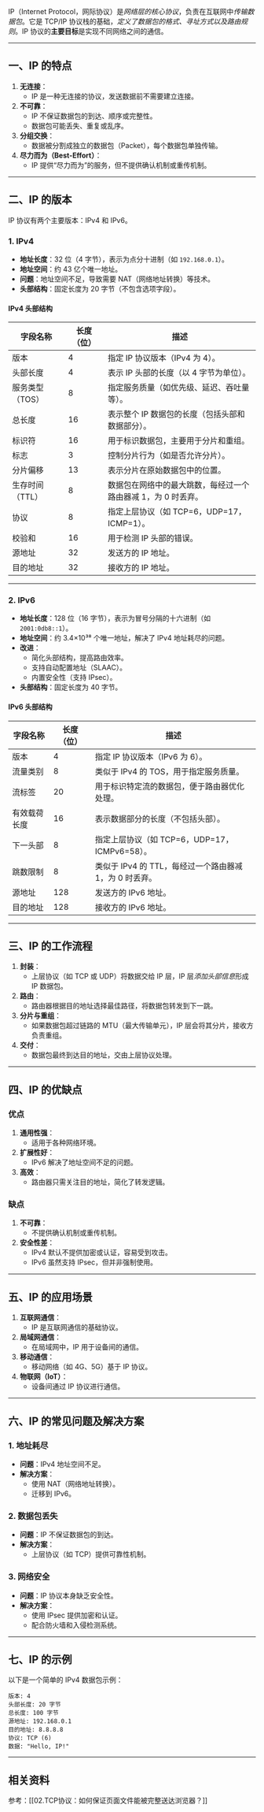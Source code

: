 IP（Internet Protocol，网际协议）是*网络层的核心协议*，负责在互联网中*传输数据包*。它是 TCP/IP 协议栈的基础，*定义了数据包的格式、寻址方式以及路由规则*。IP 协议的**主要目标**是实现不同网络之间的通信。


---

## 一、IP 的特点
1. **无连接**：
   - IP 是一种无连接的协议，发送数据前不需要建立连接。
2. **不可靠**：
   - IP 不保证数据包的到达、顺序或完整性。
   - 数据包可能丢失、重复或乱序。
3. **分组交换**：
   - 数据被分割成独立的数据包（Packet），每个数据包单独传输。
4. **尽力而为（Best-Effort）**：
   - IP 提供“尽力而为”的服务，但不提供确认机制或重传机制。

---

## 二、IP 的版本
IP 协议有两个主要版本：IPv4 和 IPv6。

### 1. IPv4
- **地址长度**：32 位（4 字节），表示为点分十进制（如 `192.168.0.1`）。
- **地址空间**：约 43 亿个唯一地址。
- **问题**：地址空间不足，导致需要 NAT（网络地址转换）等技术。
- **头部结构**：固定长度为 20 字节（不包含选项字段）。

#### IPv4 头部结构
| 字段名称         | 长度（位） | 描述                                                                 |
|------------------|------------|----------------------------------------------------------------------|
| 版本             | 4          | 指定 IP 协议版本（IPv4 为 4）。                                       |
| 头部长度         | 4          | 表示 IP 头部的长度（以 4 字节为单位）。                               |
| 服务类型（TOS）  | 8          | 指定服务质量（如优先级、延迟、吞吐量等）。                           |
| 总长度           | 16         | 表示整个 IP 数据包的长度（包括头部和数据部分）。                      |
| 标识符           | 16         | 用于标识数据包，主要用于分片和重组。                                 |
| 标志             | 3          | 控制分片行为（如是否允许分片）。                                     |
| 分片偏移         | 13         | 表示分片在原始数据包中的位置。                                       |
| 生存时间（TTL）  | 8          | 数据包在网络中的最大跳数，每经过一个路由器减 1，为 0 时丢弃。         |
| 协议             | 8          | 指定上层协议（如 TCP=6，UDP=17，ICMP=1）。                            |
| 校验和           | 16         | 用于检测 IP 头部的错误。                                             |
| 源地址           | 32         | 发送方的 IP 地址。                                                   |
| 目的地址         | 32         | 接收方的 IP 地址。                                                   |

---

### 2. IPv6
- **地址长度**：128 位（16 字节），表示为冒号分隔的十六进制（如 `2001:0db8::1`）。
- **地址空间**：约 3.4×10³⁸ 个唯一地址，解决了 IPv4 地址耗尽的问题。
- **改进**：
  - 简化头部结构，提高路由效率。
  - 支持自动配置地址（SLAAC）。
  - 内置安全性（支持 IPsec）。
- **头部结构**：固定长度为 40 字节。

#### IPv6 头部结构
| 字段名称         | 长度（位） | 描述                                                                 |
|------------------|------------|----------------------------------------------------------------------|
| 版本             | 4          | 指定 IP 协议版本（IPv6 为 6）。                                       |
| 流量类别         | 8          | 类似于 IPv4 的 TOS，用于指定服务质量。                                |
| 流标签           | 20         | 用于标识特定流的数据包，便于路由器优化处理。                         |
| 有效载荷长度     | 16         | 表示数据部分的长度（不包括头部）。                                    |
| 下一头部        | 8          | 指定上层协议（如 TCP=6，UDP=17，ICMPv6=58）。                         |
| 跳数限制         | 8          | 类似于 IPv4 的 TTL，每经过一个路由器减 1，为 0 时丢弃。               |
| 源地址           | 128        | 发送方的 IPv6 地址。                                                 |
| 目的地址         | 128        | 接收方的 IPv6 地址。                                                 |

---

## 三、IP 的工作流程
1. **封装**：
   - 上层协议（如 TCP 或 UDP）将数据交给 IP 层，IP 层*添加头部信息*形成 IP 数据包。
2. **路由**：
   - 路由器根据目的地址选择最佳路径，将数据包转发到下一跳。
3. **分片与重组**：
   - 如果数据包超过链路的 MTU（最大传输单元），IP 层会将其分片，接收方负责重组。
4. **交付**：
   - 数据包最终到达目的地址，交由上层协议处理。

---

## 四、IP 的优缺点

### 优点
1. **通用性强**：
   - 适用于各种网络环境。
2. **扩展性好**：
   - IPv6 解决了地址空间不足的问题。
3. **高效**：
   - 路由器只需关注目的地址，简化了转发逻辑。

### 缺点
1. **不可靠**：
   - 不提供确认机制或重传机制。
2. **安全性差**：
   - IPv4 默认不提供加密或认证，容易受到攻击。
   - IPv6 虽然支持 IPsec，但并非强制使用。

---

## 五、IP 的应用场景
1. **互联网通信**：
   - IP 是互联网通信的基础协议。
2. **局域网通信**：
   - 在局域网中，IP 用于设备间的通信。
3. **移动通信**：
   - 移动网络（如 4G、5G）基于 IP 协议。
4. **物联网（IoT）**：
   - 设备间通过 IP 协议进行通信。

---

## 六、IP 的常见问题及解决方案

### 1. 地址耗尽
- **问题**：IPv4 地址空间不足。
- **解决方案**：
  - 使用 NAT（网络地址转换）。
  - 迁移到 IPv6。

### 2. 数据包丢失
- **问题**：IP 不保证数据包的到达。
- **解决方案**：
  - 上层协议（如 TCP）提供可靠性机制。

### 3. 网络安全
- **问题**：IP 协议本身缺乏安全性。
- **解决方案**：
  - 使用 IPsec 提供加密和认证。
  - 配合防火墙和入侵检测系统。

---

## 七、IP 的示例
以下是一个简单的 IPv4 数据包示例：
```
版本: 4
头部长度: 20 字节
总长度: 100 字节
源地址: 192.168.0.1
目的地址: 8.8.8.8
协议: TCP (6)
数据: "Hello, IP!"
```

---
## 相关资料
参考：[[02.TCP协议：如何保证页面文件能被完整送达浏览器？]]
